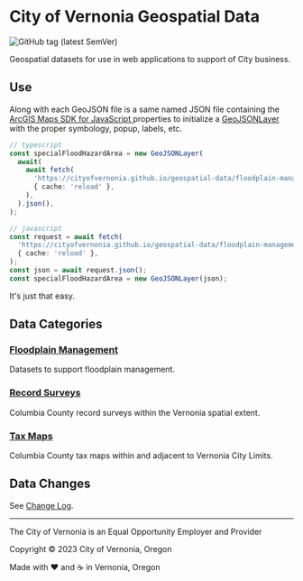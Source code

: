 # City of Vernonia Geospatial Data

![GitHub tag (latest SemVer)](https://img.shields.io/github/v/tag/CityOfVernonia/geospatial-data?color=success&style=flat-square)

Geospatial datasets for use in web applications to support of City business.

## Use

Along with each GeoJSON file is a same named JSON file containing the [ArcGIS Maps SDK for JavaScript
](https://developers.arcgis.com/javascript/latest/) properties to initialize a [GeoJSONLayer](https://developers.arcgis.com/javascript/latest/api-reference/esri-layers-GeoJSONLayer.html) with the proper symbology, popup, labels, etc.

```typescript
// typescript
const specialFloodHazardArea = new GeoJSONLayer(
  await(
    await fetch(
      'https://cityofvernonia.github.io/geospatial-data/floodplain-management/special-flood-hazard-area.json',
      { cache: 'reload' },
    ),
  ).json(),
);

// javascript
const request = await fetch(
  'https://cityofvernonia.github.io/geospatial-data/floodplain-management/special-flood-hazard-area.json',
  { cache: 'reload' },
);
const json = await request.json();
const specialFloodHazardArea = new GeoJSONLayer(json);
```

It's just that easy.

## Data Categories

### [Floodplain Management](floodplain-management)

Datasets to support floodplain management.

### [Record Surveys](record-surveys)

Columbia County record surveys within the Vernonia spatial extent.

### [Tax Maps](tax-maps)

Columbia County tax maps within and adjacent to Vernonia City Limits.

## Data Changes

See [Change Log](CHANGELOG).

---

The City of Vernonia is an Equal Opportunity Employer and Provider

Copyright © 2023 City of Vernonia, Oregon

Made with :heart: and :coffee: in Vernonia, Oregon
